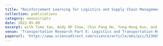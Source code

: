 ```yaml
---
title: "Reinforcement Learning for Logistics and Supply Chain Management: Methodologies, State of the Art, and Future Opportunities"
collection: publications
category: manuscripts
date: 2022-05-09
excerpt: with Yimo Yan, Andy HF Chow, Chin Pang Ho, Yong-Hong Kuo, and Chengshuo Ying
venue: 'Transportation Research Part E: Logistics and Transportation Review'
paperurl: 'https://www.sciencedirect.com/science/article/abs/pii/S136655452200103X'
---
```

